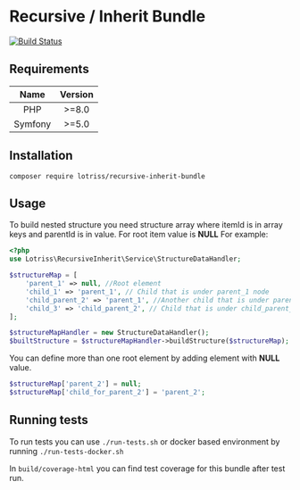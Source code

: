 # Recursive / Inherit Bundle
[![Build Status](https://app.travis-ci.com/Lotriss/recursive-inherit-bundle.svg?branch=main)](https://app.travis-ci.com/Lotriss/recursive-inherit-bundle)

## Requirements

|   Name  	| Version 	|
|:-------:	|:-------:	|
|   PHP   	|  \>=8.0  	|
| Symfony 	|  \>=5.0  	|

## Installation

```console
composer require lotriss/recursive-inherit-bundle
```

## Usage

To build nested structure you need structure array where itemId is in array keys and parentId is in value. For root item value is **NULL** For example:

```php
<?php
use Lotriss\RecursiveInherit\Service\StructureDataHandler;

$structureMap = [
    'parent_1' => null, //Root element
    'child_1' => 'parent_1', // Child that is under parent_1 node
    'child_parent_2' => 'parent_1', //Another child that is under parent_1 node 
    'child_3' => 'child_parent_2', // Child that is under child_parent_2 which is under parent_1 node
];

$structureMapHandler = new StructureDataHandler();
$builtStructure = $structureMapHandler->buildStructure($structureMap); 
```

You can define more than one root element by adding element with **NULL** value.

```php
$structureMap['parent_2'] = null;
$structureMap['child_for_parent_2'] = 'parent_2';
```

## Running tests

To run tests you can use `./run-tests.sh` or docker based environment by running `./run-tests-docker.sh`

In `build/coverage-html` you can find test coverage for this bundle after test run.
